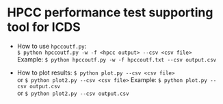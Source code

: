 # HPCC performance test supporting tool for ICDS
- How to use `hpccoutf.py`:  
`$ python hpccoutf.py -w -f <hpcc output> --csv <csv file>`  
Example:
`$ python hpccoutf.py -w -f hpccoutf.txt --csv output.csv`

- How to plot results:
`$ python plot.py --csv <csv file>`  
or `$ python plot2.py --csv <csv file>`
Example:
`$ python plot.py --csv output.csv`  
or `$ python plot2.py --csv output.csv`
